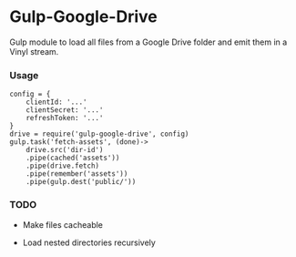 # Gulp-Google-Drive

Gulp module to load all files from a Google Drive folder and emit them in a Vinyl stream.

### Usage

    config = {
        clientId: '...'
        clientSecret: '...'
        refreshToken: '...'
    }
    drive = require('gulp-google-drive', config)
    gulp.task('fetch-assets', (done)->
        drive.src('dir-id')
        .pipe(cached('assets'))
        .pipe(drive.fetch)
        .pipe(remember('assets'))
        .pipe(gulp.dest('public/'))

### TODO

- Make files cacheable

- Load nested directories recursively
